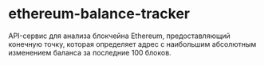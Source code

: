 # ethereum-balance-tracker
API-сервис для анализа блокчейна Ethereum, предоставляющий конечную точку, которая определяет адрес с наибольшим абсолютным изменением баланса за последние 100 блоков.
